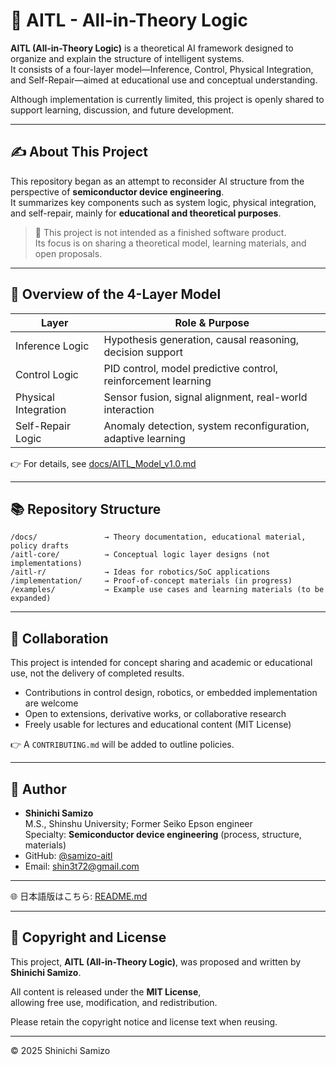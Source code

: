 # 🧠 AITL - All-in-Theory Logic

**AITL (All-in-Theory Logic)** is a theoretical AI framework designed to organize and explain the structure of intelligent systems.  
It consists of a four-layer model—Inference, Control, Physical Integration, and Self-Repair—aimed at educational use and conceptual understanding.

Although implementation is currently limited, this project is openly shared to support learning, discussion, and future development.

---

## ✍️ About This Project

This repository began as an attempt to reconsider AI structure from the perspective of **semiconductor device engineering**.  
It summarizes key components such as system logic, physical integration, and self-repair, mainly for **educational and theoretical purposes**.

> 🔎 This project is not intended as a finished software product.  
> Its focus is on sharing a theoretical model, learning materials, and open proposals.

---

## 🧱 Overview of the 4-Layer Model

| Layer               | Role & Purpose                                  |
|---------------------|--------------------------------------------------|
| Inference Logic     | Hypothesis generation, causal reasoning, decision support |
| Control Logic       | PID control, model predictive control, reinforcement learning |
| Physical Integration| Sensor fusion, signal alignment, real-world interaction |
| Self-Repair Logic   | Anomaly detection, system reconfiguration, adaptive learning |

👉 For details, see [docs/AITL_Model_v1.0.md](docs/AITL_Model_v1.0.md)

---

## 📚 Repository Structure
```
/docs/               → Theory documentation, educational material, policy drafts
/aitl-core/          → Conceptual logic layer designs (not implementations)
/aitl-r/             → Ideas for robotics/SoC applications
/implementation/     → Proof-of-concept materials (in progress)
/examples/           → Example use cases and learning materials (to be expanded)
```
---

## 🤝 Collaboration

This project is intended for concept sharing and academic or educational use, not the delivery of completed results.

- Contributions in control design, robotics, or embedded implementation are welcome  
- Open to extensions, derivative works, or collaborative research  
- Freely usable for lectures and educational content (MIT License)

👉 A `CONTRIBUTING.md` will be added to outline policies.

---

## 👤 Author

- **Shinichi Samizo**  
  M.S., Shinshu University; Former Seiko Epson engineer  
  Specialty: **Semiconductor device engineering** (process, structure, materials)  
- GitHub: [@samizo-aitl](https://github.com/samizo-aitl)  
- Email: shin3t72@gmail.com

---

🌐 日本語版はこちら: [README.md](README.md)

---

## 📜 Copyright and License

This project, **AITL (All-in-Theory Logic)**, was proposed and written by  
**Shinichi Samizo**.

All content is released under the **MIT License**,  
allowing free use, modification, and redistribution.

Please retain the copyright notice and license text when reusing.

---

© 2025 Shinichi Samizo
